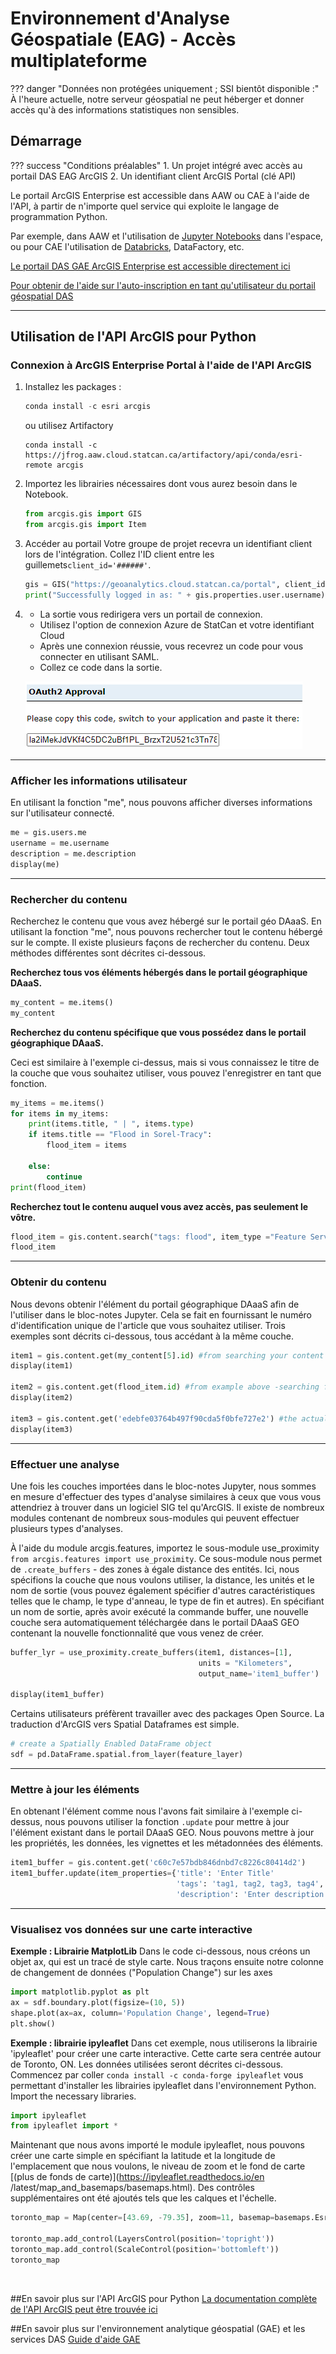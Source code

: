 # Environnement d'Analyse Géospatiale (EAG) - Accès multiplateforme

<!-- prettier-ignore -->
??? danger "Données non protégées uniquement ; SSI bientôt disponible :"
	À l'heure actuelle, notre serveur géospatial ne peut héberger et donner accès qu'à des informations statistiques non sensibles.  
	
## Démarrage

<!-- prettier-ignore -->
??? success "Conditions préalables"
	1. Un projet intégré avec accès au portail DAS EAG ArcGIS
    2. Un identifiant client ArcGIS Portal (clé API)

Le portail ArcGIS Enterprise est accessible dans AAW ou CAE à l'aide de l'API, à partir de n'importe quel service qui exploite le langage de programmation Python. 

Par exemple, dans AAW et l'utilisation de [Jupyter Notebooks](https://statcan.github.io/daaas/en/1-Experiments/Jupyter/) dans l'espace, ou pour CAE l'utilisation de [Databricks](https//statcan.github.io/cae-eac/en/DataBricks/), DataFactory, etc.

[Le portail DAS GAE ArcGIS Enterprise est accessible directement ici](https://geoanalytics.cloud.statcan.ca/portal)

[Pour obtenir de l'aide sur l'auto-inscription en tant qu'utilisateur du portail géospatial DAS](https://statcan.github.io/daaas-dads-geo/english/portal/)

<hr>

## Utilisation de l'API ArcGIS pour Python

### Connexion à ArcGIS Enterprise Portal à l'aide de l'API ArcGIS

1. Installez les packages :

	```python
	conda install -c esri arcgis
	```

	ou utilisez Artifactory

	```python3333
	conda install -c https://jfrog.aaw.cloud.statcan.ca/artifactory/api/conda/esri-remote arcgis
	```

2. Importez les librairies nécessaires dont vous aurez besoin dans le Notebook.
	```python
	from arcgis.gis import GIS
	from arcgis.gis import Item
	```
	
3. Accéder au portail
   Votre groupe de projet recevra un identifiant client lors de l'intégration. Collez l'ID client entre les guillemets```client_id='######'```. 
	
	```python
	gis = GIS("https://geoanalytics.cloud.statcan.ca/portal", client_id=' ')
	print("Successfully logged in as: " + gis.properties.user.username)
	```

4. - La sortie vous redirigera vers un portail de connexion.
   - Utilisez l'option de connexion Azure de StatCan et votre identifiant Cloud
   - Après une connexion réussie, vous recevrez un code pour vous connecter en utilisant SAML.
   - Collez ce code dans la sortie.

	![Approbation OAuth2](../images/OAuth2Key.png)

<hr>

### Afficher les informations utilisateur
En utilisant la fonction "me", nous pouvons afficher diverses informations sur l'utilisateur connecté.
```python
me = gis.users.me
username = me.username
description = me.description
display(me)
```

<hr>

### Rechercher du contenu
Recherchez le contenu que vous avez hébergé sur le portail géo DAaaS. En utilisant la fonction "me", nous pouvons rechercher tout le contenu hébergé sur le compte. Il existe plusieurs façons de rechercher du contenu. Deux méthodes différentes sont décrites ci-dessous.

**Recherchez tous vos éléments hébergés dans le portail géographique DAaaS.**
```python
my_content = me.items()
my_content
```
**Recherchez du contenu spécifique que vous possédez dans le portail géographique DAaaS.**

Ceci est similaire à l'exemple ci-dessus, mais si vous connaissez le titre de la couche que vous souhaitez utiliser, vous pouvez l'enregistrer en tant que fonction.
```python
my_items = me.items()
for items in my_items:
    print(items.title, " | ", items.type)
    if items.title == "Flood in Sorel-Tracy":
        flood_item = items
        
    else:
        continue
print(flood_item)
```

**Recherchez tout le contenu auquel vous avez accès, pas seulement le vôtre.**

```python
flood_item = gis.content.search("tags: flood", item_type ="Feature Service")
flood_item
```

<hr>

### Obtenir du contenu
Nous devons obtenir l'élément du portail géographique DAaaS afin de l'utiliser dans le bloc-notes Jupyter. Cela se fait en fournissant le numéro d'identification unique de l'article que vous souhaitez utiliser. Trois exemples sont décrits ci-dessous, tous accédant à la même couche.
```python
item1 = gis.content.get(my_content[5].id) #from searching your content above
display(item1)

item2 = gis.content.get(flood_item.id) #from example above -searching for specific content
display(item2)

item3 = gis.content.get('edebfe03764b497f90cda5f0bfe727e2') #the actual content id number
display(item3)
```

<hr>

### Effectuer une analyse
Une fois les couches importées dans le bloc-notes Jupyter, nous sommes en mesure d'effectuer des types d'analyse similaires à ceux que vous vous attendriez à trouver dans un logiciel SIG tel qu'ArcGIS. Il existe de nombreux modules contenant de nombreux sous-modules qui peuvent effectuer plusieurs types d'analyses.
<br/>

À l'aide du module arcgis.features, importez le sous-module use_proximity ```from arcgis.features import use_proximity```. Ce sous-module nous permet de `.create_buffers` - des zones à égale distance des entités. Ici, nous spécifions la couche que nous voulons utiliser, la distance, les unités et le nom de sortie (vous pouvez également spécifier d'autres caractéristiques telles que le champ, le type d'anneau, le type de fin et autres). En spécifiant un nom de sortie, après avoir exécuté la commande buffer, une nouvelle couche sera automatiquement téléchargée dans le portail DAaaS GEO contenant la nouvelle fonctionnalité que vous venez de créer.
<br/>

```python
buffer_lyr = use_proximity.create_buffers(item1, distances=[1], 
                                          units = "Kilometers", 
                                          output_name='item1_buffer')

display(item1_buffer)
```

Certains utilisateurs préfèrent travailler avec des packages Open Source. La traduction d'ArcGIS vers Spatial Dataframes est simple.
```python
# create a Spatially Enabled DataFrame object
sdf = pd.DataFrame.spatial.from_layer(feature_layer)
```

<hr>

### Mettre à jour les éléments
En obtenant l'élément comme nous l'avons fait similaire à l'exemple ci-dessus, nous pouvons utiliser la fonction `.update` pour mettre à jour l'élément existant dans le portail DAaaS GEO. Nous pouvons mettre à jour les propriétés, les données, les vignettes et les métadonnées des éléments.
```python
item1_buffer = gis.content.get('c60c7e57bdb846dnbd7c8226c80414d2')
item1_buffer.update(item_properties={'title': 'Enter Title'
									 'tags': 'tag1, tag2, tag3, tag4',
                                     'description': 'Enter description of item'}
```

<hr>

### Visualisez vos données sur une carte interactive

**Exemple : Librairie MatplotLib**
Dans le code ci-dessous, nous créons un objet ax, qui est un tracé de style carte. Nous traçons ensuite notre colonne de changement de données ("Population Change") sur les axes
```python
import matplotlib.pyplot as plt
ax = sdf.boundary.plot(figsize=(10, 5))
shape.plot(ax=ax, column='Population Change', legend=True)
plt.show()
```

**Exemple : librairie ipyleaflet**
Dans cet exemple, nous utiliserons la librairie 'ipyleaflet' pour créer une carte interactive. Cette carte sera centrée autour de Toronto, ON. Les données utilisées seront décrites ci-dessous.
Commencez par coller ```conda install -c conda-forge ipyleaflet``` vous permettant d'installer les librairies ipyleaflet dans l'environnement Python.
<br/>
Import the necessary libraries.
```python
import ipyleaflet 
from ipyleaflet import *
```
Maintenant que nous avons importé le module ipyleaflet, nous pouvons créer une carte simple en spécifiant la latitude et la longitude de l'emplacement que nous voulons, le niveau de zoom et le fond de carte [(plus de fonds de carte)](https://ipyleaflet.readthedocs.io/en /latest/map_and_basemaps/basemaps.html). Des contrôles supplémentaires ont été ajoutés tels que les calques et l'échelle.
```python
toronto_map = Map(center=[43.69, -79.35], zoom=11, basemap=basemaps.Esri.WorldStreetMap)

toronto_map.add_control(LayersControl(position='topright'))
toronto_map.add_control(ScaleControl(position='bottomleft'))
toronto_map
```
<br/>

##En savoir plus sur l'API ArcGIS pour Python
[La documentation complète de l'API ArcGIS peut être trouvée ici](https://developers.arcgis.com/python/)

##En savoir plus sur l'environnement analytique géospatial (GAE) et les services DAS
[Guide d'aide GAE](https://statcan.github.io/daaas-dads-geo/)